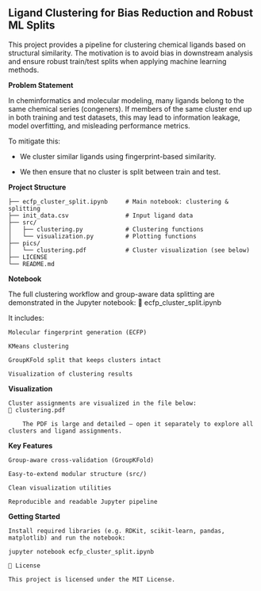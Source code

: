 ## Ligand Clustering for Bias Reduction and Robust ML Splits

This project provides a pipeline for clustering chemical ligands based on structural similarity. The motivation is to avoid bias in downstream analysis and ensure robust train/test splits when applying machine learning methods.

**Problem Statement**

In cheminformatics and molecular modeling, many ligands belong to the same chemical series (congeners). If members of the same cluster end up in both training and test datasets, this may lead to information leakage, model overfitting, and misleading performance metrics.

To mitigate this:

  * We cluster similar ligands using fingerprint-based similarity.

  * We then ensure that no cluster is split between train and test.

**Project Structure**
`````
├── ecfp_cluster_split.ipynb     # Main notebook: clustering & splitting
├── init_data.csv                # Input ligand data
├── src/
│   ├── clustering.py            # Clustering functions
│   └── visualization.py         # Plotting functions
├── pics/
│   └── clustering.pdf           # Cluster visualization (see below)
├── LICENSE
└── README.md
`````

**Notebook**

The full clustering workflow and group-aware data splitting are demonstrated in the Jupyter notebook:
📘 ecfp_cluster_split.ipynb

It includes:

    Molecular fingerprint generation (ECFP)

    KMeans clustering

    GroupKFold split that keeps clusters intact

    Visualization of clustering results


**Visualization**

    Cluster assignments are visualized in the file below:
    📎 clustering.pdf

        The PDF is large and detailed — open it separately to explore all clusters and ligand assignments.

**Key Features**

    Group-aware cross-validation (GroupKFold)

    Easy-to-extend modular structure (src/)

    Clean visualization utilities

    Reproducible and readable Jupyter pipeline

**Getting Started**

    Install required libraries (e.g. RDKit, scikit-learn, pandas, matplotlib) and run the notebook:

    jupyter notebook ecfp_cluster_split.ipynb

    📄 License

    This project is licensed under the MIT License.
